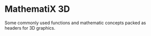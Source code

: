 # MathematiX 3D

Some commonly used functions and mathematic concepts packed as headers for 3D graphics.